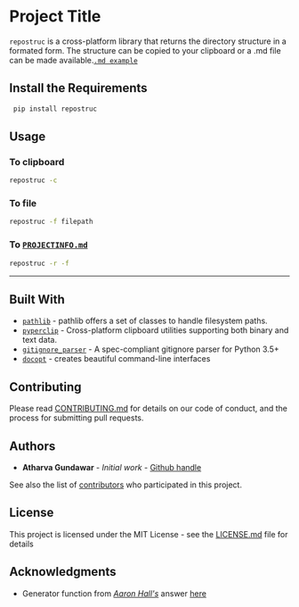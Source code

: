 # Project Title

`repostruc` is a cross-platform library that returns the directory structure in a formated form. The structure can be copied to your clipboard or a .md file can be made available.[`.md example`](PROJECTINFO.md)

## Install the Requirements

```bash
 pip install repostruc
```

## Usage

### To clipboard

```bash
repostruc -c
```

### To file

```bash
repostruc -f filepath
```

### To [`PROJECTINFO.md`](PROJECTINFO.md)

```bash
repostruc -r -f
```

---

## Built With

* [`pathlib`](https://pypi.org/project/pathlib/) - pathlib offers a set of classes to handle filesystem paths.
* [`pyperclip`](https://pypi.org/project/pyperclip3/) - Cross-platform clipboard utilities supporting both binary and text data.
* [`gitignore_parser`](https://pypi.org/project/gitignore-parser/) - A spec-compliant gitignore parser for Python 3.5+
* [`docopt`](https://pypi.org/project/docopt/) - creates beautiful command-line interfaces

## Contributing

Please read [CONTRIBUTING.md](https://github.com/) for details on our code of conduct, and the process for submitting pull requests.

## Authors

* **Atharva Gundawar** - *Initial work* - [Github handle](https://github.com/Atharva-Gundawar)

See also the list of [contributors](https://github.com/your/project/contributors) who participated in this project.

## License

This project is licensed under the MIT License - see the [LICENSE.md](LICENSE.md) file for details

## Acknowledgments

* Generator function from [*Aaron Hall's*](https://stackoverflow.com/users/541136/aaron-hall) answer [here](https://stackoverflow.com/questions/9727673/list-directory-tree-structure-in-python)
